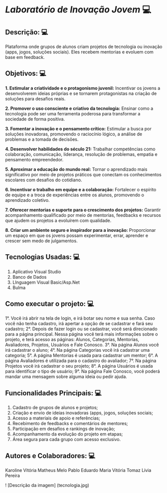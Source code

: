 # ***Laboratório de Inovação Jovem*** 💻

## **Descrição:** 💻

Plataforma onde grupos de alunos criam projetos de tecnologia ou inovação (apps, jogos, soluções sociais). Eles 
recebem mentorias e evoluem com base em feedback.

## **Objetivos:** 💻

**1. Estimular a criatividade e o protagonismo juvenil:**
Incentivar os jovens a desenvolverem ideias próprias e se tornarem protagonistas na criação de soluções para desafios reais.

**2. Promover o uso consciente e criativo da tecnologia:**
Ensinar como a tecnologia pode ser uma ferramenta poderosa para transformar a sociedade de forma positiva.

**3. Fomentar a inovação e o pensamento crítico:**
Estimular a busca por soluções inovadoras, promovendo o raciocínio lógico, a análise de problemas e a tomada de decisões.

**4. Desenvolver habilidades do século 21:**
Trabalhar competências como colaboração, comunicação, liderança, resolução de problemas, empatia e pensamento empreendedor.

**5. Aproximar a educação do mundo real:**
Tornar o aprendizado mais significativo por meio de projetos práticos que conectam os conhecimentos escolares com desafios do cotidiano.

**6. Incentivar o trabalho em equipe e a colaboração:**
Fortalecer o espírito de equipe e a troca de experiências entre os alunos, promovendo o aprendizado coletivo.

**7. Oferecer mentorias e suporte para o crescimento dos projetos:**
Garantir acompanhamento qualificado por meio de mentorias, feedbacks e recursos que ajudem os projetos a evoluírem com qualidade.

**8. Criar um ambiente seguro e inspirador para a inovação:**
Proporcionar um espaço em que os jovens possam experimentar, errar, aprender e crescer sem medo de julgamentos.

## **Tecnologias Usadas:** 💻

1. Aplicativo Visual Studio
2. Banco de Dados
3. LInguagem Visual Basic/Asp.Net
4. Bulma

## **Como executar o projeto:** 💻

1°.  Você irá abrir na tela de login, e irá botar seu nome e sua senha. Caso você não tenha cadastro, irá apertar a opção
de se cadastrar e fará seu cadastro;
2°.  Depois de fazer login ou se cadastrar, você será direcionado para a página principal. Nessa página você terá mais informações sobre o projeto, e terá acesso as páginas: Alunos, Categorias, Mentorias, Avaliadores, Projetos, Usuários e Fale Conosco.
3°. Na página Alunos você irá cadastrar o aluno;
4°. Na página Categorias você irá cadastrar uma categoria;
5°. A página Mentorias é usada para cadastrar um mentor;
6°. A página Avaliadores é utilizada para o cadastro do avaliador; 
7°. Na página Projetos você irá cadastrar o seu projeto;
8°. A página Usuários é usada para identificar o tipo de usuário;
9°. Na página Fale Conosco, você poderá mandar uma mensagem sobre alguma ideia ou pedir ajuda. 

## **Funcionalidades Principais:** 💻

1. Cadastro de grupos de alunos e projetos;
2. Criação e envio de ideias inovadoras (apps, jogos, soluções sociais;
3. Acesso a materiais de apoio e referências;
4.  Recebimento de feedbacks e comentários de mentores;
5.  Participação em desafios e rankings de inovação;
6.  Acompanhamento da evolução do projeto em etapas;
7.  Área segura para cada grupo com acesso exclusivo.

## **Autores e Colaboradores:** 💻

Karoline Vitória
Matheus Melo
Pablo Eduardo
Maria Vitória Tomaz
Lívia Pereira 

! [Descrição da imagem] (tecnologia.jpg)
